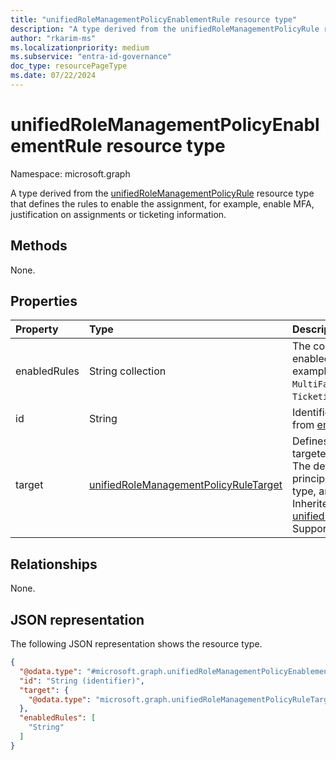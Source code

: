 ```yaml
---
title: "unifiedRoleManagementPolicyEnablementRule resource type"
description: "A type derived from the unifiedRoleManagementPolicyRule resource type that defines the rules to enable the assignment, for example, enable MFA, justification on assignments or ticketing information."
author: "rkarim-ms"
ms.localizationpriority: medium
ms.subservice: "entra-id-governance"
doc_type: resourcePageType
ms.date: 07/22/2024
---
```


# unifiedRoleManagementPolicyEnablementRule resource type

Namespace: microsoft.graph

A type derived from the [unifiedRoleManagementPolicyRule](../resources/unifiedrolemanagementpolicyrule.md) resource type that defines the rules to enable the assignment, for example, enable MFA, justification on assignments or ticketing information.

## Methods

None.

## Properties
|Property|Type|Description|
|:---|:---|:---|
|enabledRules|String collection|The collection of rules that are enabled for this policy rule. For example, `MultiFactorAuthentication`, `Ticketing`, and `Justification`.|
|id|String|Identifier for the rule. Inherited from [entity](../resources/entity.md).|
|target|[unifiedRoleManagementPolicyRuleTarget](../resources/unifiedrolemanagementpolicyruletarget.md)|Defines details of the scope that's targeted by the enablement rule. The details can include the principal type, the role assignment type, and actions affecting a role. Inherited from [unifiedRoleManagementPolicyRule](../resources/unifiedrolemanagementpolicyrule.md). Supports `$filter` (`eq`, `ne`).|


## Relationships
None.

## JSON representation
The following JSON representation shows the resource type.
<!-- {
  "blockType": "resource",
  "keyProperty": "id",
  "@odata.type": "microsoft.graph.unifiedRoleManagementPolicyEnablementRule",
  "baseType": "microsoft.graph.unifiedRoleManagementPolicyRule",
  "openType": false
}
-->
``` json
{
  "@odata.type": "#microsoft.graph.unifiedRoleManagementPolicyEnablementRule",
  "id": "String (identifier)",
  "target": {
    "@odata.type": "microsoft.graph.unifiedRoleManagementPolicyRuleTarget"
  },
  "enabledRules": [
    "String"
  ]
}
```

